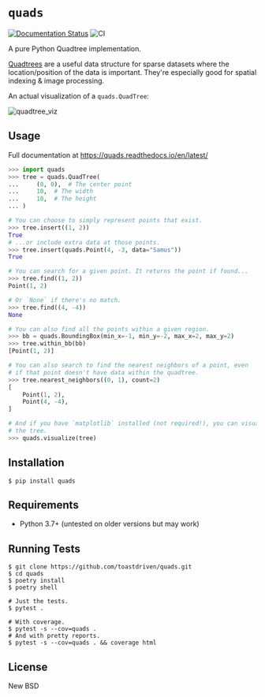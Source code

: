 # `quads`

[![Documentation Status](https://readthedocs.org/projects/quads/badge/?version=latest)](https://quads.readthedocs.io/en/latest/?badge=latest)
![CI](https://github.com/toastdriven/quads/workflows/CI/badge.svg)

A pure Python Quadtree implementation.

[Quadtrees](https://en.wikipedia.org/wiki/Quadtree) are a useful data
structure for sparse datasets where the location/position of the data is
important. They're especially good for spatial indexing & image processing.

An actual visualization of a `quads.QuadTree`:

![quadtree_viz](docs/images/quadtree_visualization.png)


## Usage

Full documentation at https://quads.readthedocs.io/en/latest/

```python
>>> import quads
>>> tree = quads.QuadTree(
...     (0, 0),  # The center point
...     10,  # The width
...     10,  # The height
... )

# You can choose to simply represent points that exist.
>>> tree.insert((1, 2))
True
# ...or include extra data at those points.
>>> tree.insert(quads.Point(4, -3, data="Samus"))
True

# You can search for a given point. It returns the point if found...
>>> tree.find((1, 2))
Point(1, 2)

# Or `None` if there's no match.
>>> tree.find((4, -4))
None

# You can also find all the points within a given region.
>>> bb = quads.BoundingBox(min_x=-1, min_y=-2, max_x=2, max_y=2)
>>> tree.within_bb(bb)
[Point(1, 2)]

# You can also search to find the nearest neighbors of a point, even
# if that point doesn't have data within the quadtree.
>>> tree.nearest_neighbors((0, 1), count=2)
[
    Point(1, 2),
    Point(4, -4),
]

# And if you have `matplotlib` installed (not required!), you can visualize
# the tree.
>>> quads.visualize(tree)
```


## Installation

```
$ pip install quads
```


## Requirements

* Python 3.7+ (untested on older versions but may work)


## Running Tests

```
$ git clone https://github.com/toastdriven/quads.git
$ cd quads
$ poetry install
$ poetry shell

# Just the tests.
$ pytest .

# With coverage.
$ pytest -s --cov=quads .
# And with pretty reports.
$ pytest -s --cov=quads . && coverage html
```


## License

New BSD

